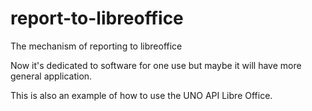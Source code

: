 # report-to-libreoffice
The mechanism of reporting to libreoffice

Now it's dedicated to software for one use but maybe it will have more general application.

This is also an example of how to use the UNO API Libre Office.